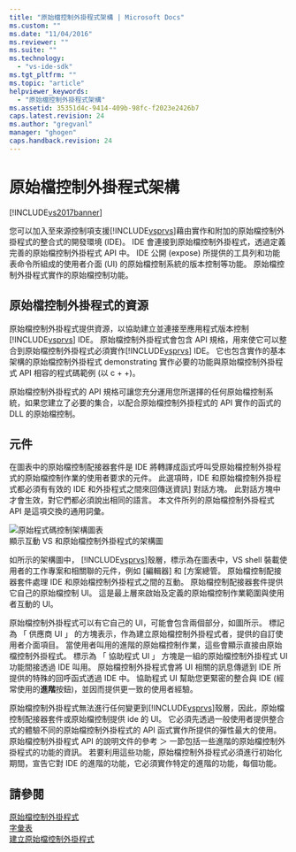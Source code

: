 ```yaml
---
title: "原始檔控制外掛程式架構 | Microsoft Docs"
ms.custom: ""
ms.date: "11/04/2016"
ms.reviewer: ""
ms.suite: ""
ms.technology: 
  - "vs-ide-sdk"
ms.tgt_pltfrm: ""
ms.topic: "article"
helpviewer_keywords: 
  - "原始檔控制外掛程式架構"
ms.assetid: 35351d4c-9414-409b-98fc-f2023e2426b7
caps.latest.revision: 24
ms.author: "gregvanl"
manager: "ghogen"
caps.handback.revision: 24
---
```

# 原始檔控制外掛程式架構
[!INCLUDE[vs2017banner](../../code-quality/includes/vs2017banner.md)]

您可以加入至來源控制項支援[!INCLUDE[vsprvs](../../code-quality/includes/vsprvs_md.md)]藉由實作和附加的原始檔控制外掛程式的整合式的開發環境 \(IDE\)。  IDE 會連接到原始檔控制外掛程式，透過定義完善的原始檔控制外掛程式 API 中。  IDE 公開 \(expose\) 所提供的工具列和功能表命令所組成的使用者介面 \(UI\) 的原始檔控制系統的版本控制等功能。  原始檔控制外掛程式實作的原始檔控制功能。  
  
## 原始檔控制外掛程式的資源  
 原始檔控制外掛程式提供資源，以協助建立並連接至應用程式版本控制[!INCLUDE[vsprvs](../../code-quality/includes/vsprvs_md.md)] IDE。  原始檔控制外掛程式會包含 API 規格，用來使它可以整合到原始檔控制外掛程式必須實作[!INCLUDE[vsprvs](../../code-quality/includes/vsprvs_md.md)] IDE。  它也包含實作的基本架構的原始檔控制外掛程式 demonstrating 實作必要的功能與原始檔控制外掛程式 API 相容的程式碼範例 \(以 c \+ \+\)。  
  
 原始檔控制外掛程式的 API 規格可讓您充分運用您所選擇的任何原始檔控制系統，如果您建立了必要的集合，以配合原始檔控制外掛程式的 API 實作的函式的 DLL 的原始檔控制。  
  
## 元件  
 在圖表中的原始檔控制配接器套件是 IDE 將轉譯成函式呼叫受原始檔控制外掛程式的原始檔控制作業的使用者要求的元件。  此選項時，IDE 和原始檔控制外掛程式都必須有有效的 IDE 和外掛程式之間來回傳送資訊\] 對話方塊。  此對話方塊中才會生效，對它們都必須說出相同的語言。  本文件所列的原始檔控制外掛程式 API 是這項交換的通用詞彙。  
  
 ![原始程式碼控制架構圖表](~/docs/extensibility/internals/media/vs_sccsdk_plug_in_arch.gif "vs\_sccsdk\_plug\_in\_arch")  
顯示互動 VS 和原始檔控制外掛程式的架構圖  
  
 如所示的架構圖中， [!INCLUDE[vsprvs](../../code-quality/includes/vsprvs_md.md)]殼層，標示為在圖表中，VS shell 裝載使用者的工作專案和相關聯的元件，例如 \[編輯器\] 和 \[方案總管。  原始檔控制配接器套件處理 IDE 和原始檔控制外掛程式之間的互動。  原始檔控制配接器套件提供它自己的原始檔控制 UI。  這是最上層來啟始及定義的原始檔控制作業範圍與使用者互動的 UI。  
  
 原始檔控制外掛程式可以有它自己的 UI，可能會包含兩個部分，如圖所示。  標記為 「 供應商 UI 」 的方塊表示，作為建立原始檔控制外掛程式者，提供的自訂使用者介面項目。  當使用者叫用的進階的原始檔控制作業，這些會顯示直接由原始檔控制外掛程式。  標示為 「 協助程式 UI 」 方塊是一組的原始檔控制外掛程式 UI 功能間接透過 IDE 叫用。  原始檔控制外掛程式會將 UI 相關的訊息傳遞到 IDE 所提供的特殊的回呼函式透過 IDE 中。  協助程式 UI 幫助您更緊密的整合與 IDE \(經常使用的**進階**按鈕\)，並因而提供更一致的使用者經驗。  
  
 原始檔控制外掛程式無法進行任何變更到[!INCLUDE[vsprvs](../../code-quality/includes/vsprvs_md.md)]殼層，因此，原始檔控制配接器套件或原始檔控制提供 ide 的 UI。  它必須先透過一般使用者提供整合式的體驗不同的原始檔控制外掛程式的 API 函式實作所提供的彈性最大的使用。  原始檔控制外掛程式 API 的說明文件的參考 ＞ 一節包括一些進階的原始檔控制外掛程式的功能的資訊。  若要利用這些功能，原始檔控制外掛程式必須進行初始化期間，宣告它對 IDE 的進階的功能，它必須實作特定的進階的功能，每個功能。  
  
## 請參閱  
 [原始檔控制外掛程式](../../extensibility/source-control-plug-ins.md)   
 [字彙表](../../extensibility/source-control-plug-in-glossary.md)   
 [建立原始檔控制外掛程式](../../extensibility/internals/creating-a-source-control-plug-in.md)